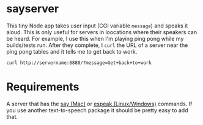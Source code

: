 sayserver
=========
This tiny Node app takes user input (CGI variable `message`) and speaks it aloud. This is only useful for servers in
loocations where their speakers can be heard. For example, I use this when I'm playing ping pong while my builds/tests
run. After they complete, I `curl` the URL of a server near the ping pong tables and it tells me to get back to work.

`
curl http://servername:8888/?message=Get+back+to+work
`

Requirements
============

A server that has the [say (Mac)](https://developer.apple.com/library/mac/documentation/Darwin/Reference/ManPages/man1/say.1.html) or [espeak (Linux/Windows)](http://espeak.sourceforge.net/) commands. If you use another text-to-speech package it should be pretty easy to add that.